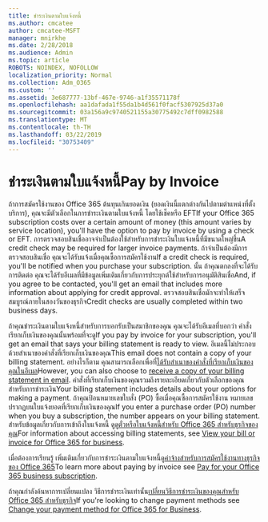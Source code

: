 ```yaml
---
title: ชำระเงินตามใบแจ้งหนี้
ms.author: cmcatee
author: cmcatee-MSFT
manager: mnirkhe
ms.date: 2/28/2018
ms.audience: Admin
ms.topic: article
ROBOTS: NOINDEX, NOFOLLOW
localization_priority: Normal
ms.collection: Adm_O365
ms.custom: ''
ms.assetid: 3e687777-13bf-467e-9746-a1f35571178f
ms.openlocfilehash: aa1dafada1f55da1b4d561f0facf5307925d37a0
ms.sourcegitcommit: 03a156a9c9740521155a30775492c7dff0982588
ms.translationtype: MT
ms.contentlocale: th-TH
ms.lasthandoff: 03/22/2019
ms.locfileid: "30753409"
---
```

# <a name="pay-by-invoice"></a><span data-ttu-id="1bfce-102">ชำระเงินตามใบแจ้งหนี้</span><span class="sxs-lookup"><span data-stu-id="1bfce-102">Pay by Invoice</span></span>

<span data-ttu-id="1bfce-103">ถ้าการสมัครใช้งานของ Office 365 ต้นทุนเกินยอดเงิน (ยอดเงินนี้แตกต่างกันไปตามตำแหน่งที่ตั้งบริการ), คุณจะมีตัวเลือกในการชำระเงินตามใบแจ้งหนี้ โดยใช้เช็คหรือ EFT</span><span class="sxs-lookup"><span data-stu-id="1bfce-103">If your Office 365 subscription costs over a certain amount of money (this amount varies by service location), you'll have the option to pay by invoice by using a check or EFT.</span></span> <span data-ttu-id="1bfce-104">การตรวจสอบสินเชื่ออาจจำเป็นต้องใช้สำหรับการชำระเงินใบแจ้งหนี้ที่มีขนาดใหญ่ขึ้น</span><span class="sxs-lookup"><span data-stu-id="1bfce-104">A credit check may be required for larger invoice payments.</span></span> <span data-ttu-id="1bfce-105">ถ้าจำเป็นต้องมีการตรวจสอบสินเชื่อ คุณจะได้รับแจ้งเมื่อคุณซื้อการสมัครใช้งาน</span><span class="sxs-lookup"><span data-stu-id="1bfce-105">If a credit check is required, you'll be notified when you purchase your subscription.</span></span> <span data-ttu-id="1bfce-106">นั้น ถ้าคุณตกลงที่จะได้รับการติดต่อ คุณจะได้รับอีเมลที่มีข้อมูลเพิ่มเติมเกี่ยวกับการประยุกต์ใช้สำหรับการอนุมัติสินเชื่อ</span><span class="sxs-lookup"><span data-stu-id="1bfce-106">And, if you agree to be contacted, you'll get an email that includes more information about applying for credit approval.</span></span> <span data-ttu-id="1bfce-107">ตรวจสอบสินเชื่อมักจะทำให้เสร็จสมบูรณ์ภายในสองวันของธุรกิจ</span><span class="sxs-lookup"><span data-stu-id="1bfce-107">Credit checks are usually completed within two business days.</span></span>
  
<span data-ttu-id="1bfce-108">ถ้าคุณชำระเงินตามใบแจ้งหนี้สำหรับการบอกรับเป็นสมาชิกของคุณ คุณจะได้รับอีเมลที่บอกว่า คำสั่งเรียกเก็บเงินของคุณนั้นพร้อมที่จะดู</span><span class="sxs-lookup"><span data-stu-id="1bfce-108">If you pay by invoice for your subscription, you'll get an email that says your billing statement is ready to view.</span></span> <span data-ttu-id="1bfce-109">อีเมลนี้ไม่ประกอบด้วยสำเนาของคำสั่งที่เรียกเก็บเงินของคุณ</span><span class="sxs-lookup"><span data-stu-id="1bfce-109">This email does not contain a copy of your billing statement.</span></span> <span data-ttu-id="1bfce-110">อย่างไรก็ตาม คุณสามารถเลือกเพื่อที่[ได้รับสำเนาของคำสั่งที่เรียกเก็บเงินของคุณในอีเมล](https://support.office.com/article/734f4aab-df2d-4e9b-8cb1-691910bde216)</span><span class="sxs-lookup"><span data-stu-id="1bfce-110">However, you can also choose to [receive a copy of your billing statement in email](https://support.office.com/article/734f4aab-df2d-4e9b-8cb1-691910bde216).</span></span> <span data-ttu-id="1bfce-111">คำสั่งที่เรียกเก็บเงินของคุณรวมถึงรายละเอียดเกี่ยวกับตัวเลือกของคุณสำหรับการชำระเงิน</span><span class="sxs-lookup"><span data-stu-id="1bfce-111">Your billing statement includes details about your options for making a payment.</span></span> <span data-ttu-id="1bfce-112">ถ้าคุณป้อนหมายเลขใบสั่ง (PO) ซื้อเมื่อคุณซื้อการสมัครใช้งาน หมายเลขปรากฏบนใบแจ้งยอดที่เรียกเก็บเงินของคุณ</span><span class="sxs-lookup"><span data-stu-id="1bfce-112">If you enter a purchase order (PO) number when you buy a subscription, the number appears on your billing statement.</span></span> <span data-ttu-id="1bfce-113">สำหรับข้อมูลเกี่ยวกับการเข้าถึงใบแจ้งหนี้ ดู[ดูตั๋วหรือใบแจ้งหนี้สำหรับ Office 365 สำหรับธุรกิจของคุณ](https://support.office.com/article/2ae3ea58-4fce-4592-91d6-46e9ae3ec218)</span><span class="sxs-lookup"><span data-stu-id="1bfce-113">For information about accessing billing statements, see [View your bill or invoice for Office 365 for business](https://support.office.com/article/2ae3ea58-4fce-4592-91d6-46e9ae3ec218).</span></span>
  
<span data-ttu-id="1bfce-114">เมื่อต้องการเรียนรู้ เพิ่มเติมเกี่ยวกับการชำระเงินตามใบแจ้งหนี้ดู[ค่าจ้างสำหรับการสมัครใช้งานทางธุรกิจของ Office 365](https://support.office.com/article/734f4aab-df2d-4e9b-8cb1-691910bde216)</span><span class="sxs-lookup"><span data-stu-id="1bfce-114">To learn more about paying by invoice see [Pay for your Office 365 business subscription](https://support.office.com/article/734f4aab-df2d-4e9b-8cb1-691910bde216).</span></span>
  
<span data-ttu-id="1bfce-115">ถ้าคุณกำลังค้นหาการเปลี่ยนแปลง วิธีการชำระเงินเท่านั้น[เปลี่ยนวิธีการชำระเงินของคุณสำหรับ Office 365 สำหรับธุรกิจ](https://support.office.com/article/8652f539-3123-4a8f-b9bd-6aa2f0e0372d)</span><span class="sxs-lookup"><span data-stu-id="1bfce-115">If you're looking to change payment methods see [Change your payment method for Office 365 for Business](https://support.office.com/article/8652f539-3123-4a8f-b9bd-6aa2f0e0372d).</span></span>
  


